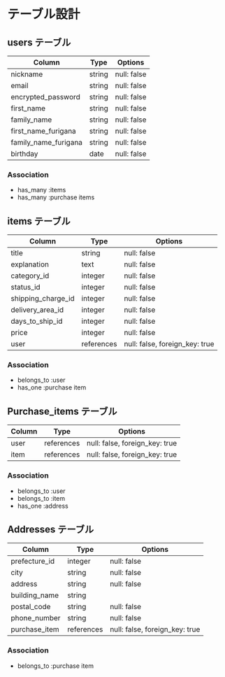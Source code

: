 
# テーブル設計

## users テーブル

| Column               | Type   | Options     |
| -------------------- | ------ | ----------- |
| nickname             | string | null: false |
| email                | string | null: false |
| encrypted_password   | string | null: false |
| first_name           | string | null: false |
| family_name          | string | null: false |
| first_name_furigana  | string | null: false |
| family_name_furigana | string | null: false |
| birthday             | date   | null: false |

### Association

- has_many :items
- has_many :purchase items

## items テーブル

| Column             | Type       | Options                        |
| ------------------ | ---------- | ------------------------------ |
| title              | string     | null: false                    |
| explanation        | text       | null: false                    |
| category_id        | integer    | null: false                    |
| status_id          | integer    | null: false                    |
| shipping_charge_id | integer    | null: false                    |
| delivery_area_id   | integer    | null: false                    |
| days_to_ship_id    | integer    | null: false                    |
| price              | integer    | null: false                    |
| user               | references | null: false, foreign_key: true |
### Association

- belongs_to :user
- has_one :purchase item


## Purchase_items テーブル

| Column          | Type         | Options                        |
| --------------- | ------------ | ------------------------------ |
| user            | references   | null: false, foreign_key: true |
| item            | references   | null: false, foreign_key: true |

### Association

- belongs_to :user
- belongs_to :item
- has_one :address

## Addresses テーブル

| Column          | Type         | Options                        |
| --------------- | ------------ | ------------------------------ |
| prefecture_id   | integer      | null: false                    |
| city            | string       | null: false                    |
| address         | string       | null: false                    |
| building_name   | string       |                                |
| postal_code     | string       | null: false                    |
| phone_number    | string       | null: false                    |
| purchase_item   | references   | null: false, foreign_key: true |

### Association

- belongs_to :purchase item
